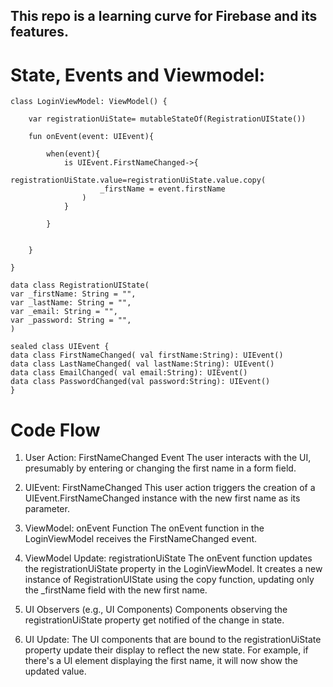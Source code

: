 ## This repo is a learning curve for Firebase and its features.

# State, Events and Viewmodel:

```
class LoginViewModel: ViewModel() {

    var registrationUiState= mutableStateOf(RegistrationUIState())

    fun onEvent(event: UIEvent){

        when(event){
            is UIEvent.FirstNameChanged->{
                registrationUiState.value=registrationUiState.value.copy(
                    _firstName = event.firstName
                )
            }

        }


    }

}

data class RegistrationUIState(
var _firstName: String = "",
var _lastName: String = "",
var _email: String = "",
var _password: String = "",
)

sealed class UIEvent {
data class FirstNameChanged( val firstName:String): UIEvent()
data class LastNameChanged( val lastName:String): UIEvent()
data class EmailChanged( val email:String): UIEvent()
data class PasswordChanged(val password:String): UIEvent()
}
```

# Code Flow

1. User Action: FirstNameChanged Event
The user interacts with the UI, presumably by entering or changing the first name in a form field.

2. UIEvent: FirstNameChanged
This user action triggers the creation of a UIEvent.FirstNameChanged instance with the new first name as its parameter.

3. ViewModel: onEvent Function
The onEvent function in the LoginViewModel receives the FirstNameChanged event.

4. ViewModel Update: registrationUiState
The onEvent function updates the registrationUiState property in the LoginViewModel.
It creates a new instance of RegistrationUIState using the copy function, updating only the _firstName field with the new first name.

5. UI Observers (e.g., UI Components)
Components observing the registrationUiState property get notified of the change in state.

6. UI Update:
The UI components that are bound to the registrationUiState property update their display to reflect the new state. For example, if there's a UI element displaying the first name, it will now show the updated value.
